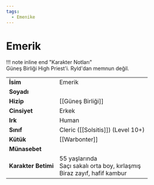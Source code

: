 ```yaml
---
tags:
  - Emenike
---  
```

# Emerik   
  
!!! note inline end "Karakter Notları"  
	Güneş Birliği High Priest'i. Ryld'dan memnun değil.     
  
|  |  |  
|---|---|  
| **İsim** | Emerik |  
| **Soyadı** |  |  
| **Hizip** | [[Güneş Birliği]] |  
| **Cinsiyet** | Erkek |  
| **Irk** | Human |  
| **Sınıf** | Cleric ([[Solsitis]]) (Level 10+) |  
| **Kütük** | [[Warbonter]] |  
| **Münasebet** |  |  
| **Karakter Betimi** | 55 yaşlarında<br>Saçı sakalı orta boy, kırlaşmış<br>Biraz zayıf, hafif kambur |  
  
  
